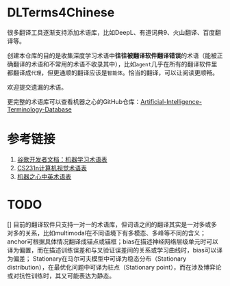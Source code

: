 # DLTerms4Chinese

很多翻译工具逐渐支持添加术语库，比如DeepL、有道词典9、火山翻译、百度翻译等。

创建本仓库的目的是收集深度学习术语中**往往被翻译软件翻译错误**的术语（能被正确翻译的术语和不常用的术语不收录其中），比如`agent`几乎在所有的翻译软件里都翻译成`代理`，但更通顺的翻译应该是`智能体`。恰当的翻译，可以让阅读更顺畅。

欢迎提交遗漏的术语。

更完整的术语库可以查看机器之心的GitHub仓库：[Artificial-Intelligence-Terminology-Database](https://github.com/jiqizhixin/Artificial-Intelligence-Terminology-Database)


# 参考链接

1. [谷歌开发者文档：机器学习术语表](https://developers.google.cn/machine-learning/glossary?hl=zh-cn)
2. [CS231n计算机视觉术语表](https://cloud.tencent.com/developer/news/105798)
3. [机器之心中英术语表](https://www.jiqizhixin.com/articles/2017-07-10-8)

# TODO 
[] 目前的翻译软件只支持一对一的术语库，但词语之间的翻译其实是一对多或多对多的关系，比如multimodal在不同语境下有多模态、多峰等不同的含义；anchor可根据具体情况翻译成锚点或锚框；bias在描述神经网络层级单元时可以译为偏置，而在描述训练误差和与叉验证误差间的关系或学习曲线时，bias可以译为偏差； Stationary在马尔可夫模型中可译为稳态分布（Stationary distribution），在最优化问题中可译为驻点（Stationary point），而在涉及博弈论或对抗性训练时，其又可能表达为静态。

